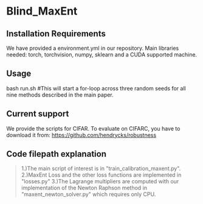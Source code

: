 # Blind_MaxEnt
##  Installation Requirements
We have provided a environment.yml in our repository. 
Main libraries needed: torch, torchvision, numpy, sklearn and a CUDA supported machine.
## Usage
bash run.sh #This will start a for-loop across three random seeds for all nine methods described in the main paper.

## Current support ##
We provide the scripts for CIFAR.
To evaluate on CIFARC, you have to download it from: https://github.com/hendrycks/robustness

## Code filepath explanation 
>1.)The main script of interest is in "train_calibration_maxent.py".
>2.)MaxEnt Loss and the other loss functions are implemented in "losses.py"
>3.)The Lagrange multipliers are computed with our implementation of the Newton Raphson method in "maxent_newton_solver.py" which requires only CPU.
